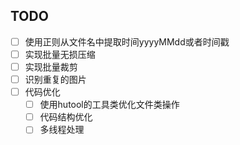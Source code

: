 ## TODO

- [ ] 使用正则从文件名中提取时间yyyyMMdd或者时间戳
- [ ] 实现批量无损压缩
- [ ] 实现批量裁剪
- [ ] 识别重复的图片
- [ ] 代码优化
    - [ ] 使用hutool的工具类优化文件类操作
    - [ ] 代码结构优化
    - [ ] 多线程处理